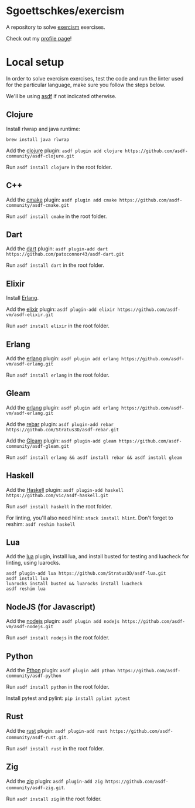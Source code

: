 Sgoettschkes/exercism
=====================

A repository to solve [exercism](https://exercism.org/) exercises.

Check out my [profile page](https://exercism.org/profiles/Sgoettschkes)!

# Local setup

In order to solve exercism exercises, test the code and run the linter used for the particular language, make sure you follow the steps below.

We'll be using [asdf](https://asdf-vm.com/) if not indicated otherwise.

## Clojure

Install rlwrap and java runtime:

`brew install java rlwrap`

Add the [clojure](https://github.com/asdf-community/asdf-clojure) plugin: `asdf plugin add clojure https://github.com/asdf-community/asdf-clojure.git`

Run `asdf install clojure` in the root folder.

## C++

Add the [cmake](https://github.com/asdf-community/asdf-cmake) plugin: `asdf plugin add cmake https://github.com/asdf-community/asdf-cmake.git`

Run `asdf install cmake` in the root folder.

## Dart

Add the [dart](https://github.com/PatOConnor43/asdf-dart) plugin: `asdf plugin-add dart https://github.com/patoconnor43/asdf-dart.git`

Run `asdf install dart` in the root folder.

## Elixir

Install [Erlang](#Erlang).

Add the [elixir](https://github.com/asdf-vm/asdf-elixir) plugin: `asdf plugin-add elixir https://github.com/asdf-vm/asdf-elixir.git`

Run `asdf install elixir` in the root folder.

## Erlang

Add the [erlang](https://github.com/asdf-vm/asdf-erlang) plugin: `asdf plugin add erlang https://github.com/asdf-vm/asdf-erlang.git`

Run `asdf install erlang` in the root folder.

## Gleam

Add the [erlang](https://github.com/asdf-vm/asdf-erlang) plugin: `asdf plugin add erlang https://github.com/asdf-vm/asdf-erlang.git`

Add the [rebar](https://github.com/Stratus3D/asdf-rebar) plugin: `asdf plugin-add rebar https://github.com/Stratus3D/asdf-rebar.git`

Add the [Gleam](https://github.com/asdf-community/asdf-gleam) plugin: `asdf plugin-add gleam https://github.com/asdf-community/asdf-gleam.git`

Run `asdf install erlang && asdf install rebar && asdf install gleam`

## Haskell

Add the [Haskell](https://github.com/asdf-community/asdf-haskell) plugin: `asdf plugin-add haskell https://github.com/vic/asdf-haskell.git`

Run `asdf install haskell` in the root folder.

For linting, you'll also need hlint: `stack install hlint`. Don't forget to reshim: `asdf reshim haskell`

## Lua

Add the [lua](https://github.com/Stratus3D/asdf-lua) plugin, install lua, and install busted for testing and luacheck for linting, using luarocks.

```shell
asdf plugin-add lua https://github.com/Stratus3D/asdf-lua.git
asdf install lua
luarocks install busted && luarocks install luacheck
asdf reshim lua
```

## NodeJS (for Javascript)

Add the [nodejs](https://github.com/asdf-vm/asdf-nodejs) plugin: `asdf plugin add nodejs https://github.com/asdf-vm/asdf-nodejs.git`

Run `asdf install nodejs` in the root folder.

## Python

Add the [Pthon](https://github.com/asdf-community/asdf-python) plugin: `asdf plugin add pthon https://github.com/asdf-community/asdf-python`

Run `asdf install python` in the root folder.

Install pytest and pylint: `pip install pylint pytest`

## Rust

Add the [rust](https://github.com/asdf-community/asdf-rust) plugin: `asdf plugin-add rust https://github.com/asdf-community/asdf-rust.git`.

Run `asdf install rust` in the root folder.

## Zig

Add the [zig](https://github.com/asdf-community/asdf-zig) plugin: `asdf plugin-add zig https://github.com/asdf-community/asdf-zig.git`.

Run `asdf install zig` in the root folder.

